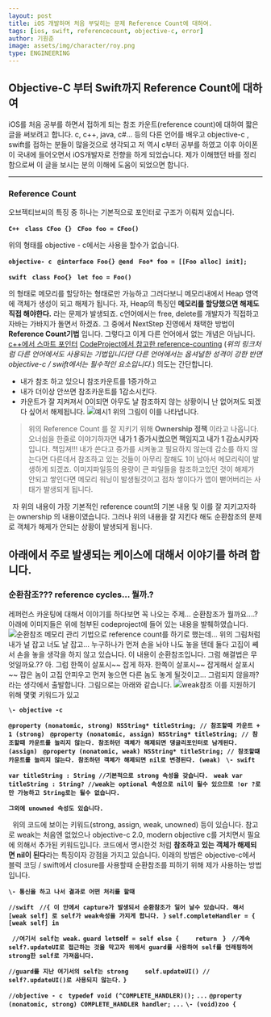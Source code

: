 ```yaml
---
layout: post
title: iOS 개발하며 처음 부딪히는 문제 Reference Count에 대하여.
tags: [ios, swift, referencecount, objective-c, error]
author: 기원준
image: assets/img/character/roy.png 
type: ENGINEERING
---
```


## Objective-C 부터 Swift까지 Reference Count에 대하여

iOS를 처음 공부를 하면서 접하게 되는 참조 카운트(reference count)에 대하여 짧은 글을 써보려고 합니다. c, c++, java, c#... 등의 다른 언어를 배우고 objective-c , swift를 접하는 분들이 많을것으로 생각되고 저 역시 c부터 공부를 하였고 이후 아이폰이 국내에 들어오면서 iOS개발자로 전향을 하게 되었습니다. 제가 이해했던 바를 정리함으로써 이 글을 보시는 분의 이해에 도움이 되었으면 합니다. 

* * *

### Reference Count

오브젝티브씨의 특징 중 하나는 기본적으로 포인터로 구조가 이뤄져 있습니다. 

**`C++`** **` class CFoo {}`** **` CFoo foo = CFoo()`**

위의 형태를 objective - c에서는 사용을 할수가 없습니다. 

**`objective- c`** **` @interface Foo{} @end`** **` Foo* foo = [[Foo alloc] init];`**

**`swift`** **` class Foo{}`** **` let foo = Foo()`**

의 형태로 메모리를 할당하는 형태로만 가능하고 그러다보니 메모리내에서 Heap 영역에 객체가 생성이 되고 해제가 됩니다. 자, Heap의 특징인 **메모리를 할당했으면 해제도 직접 해야한다.** 라는 문제가 발생되죠. c언어에서는 free, delete를 개발자가 직접하고 자바는 가바지가 돌면서 하겠죠. 그 중에서 NextStep 진영에서 채택한 방법이 **Reference Count기법** 입니다. 그렇다고 이게 다른 언어에서 없는 개념은 아닙니다. [c++에서 스마트 포인터](http://jason-heo.github.io/cpp/2014/03/16/smart-pointer3.html) [CodeProject에서 참고한 reference-counting](https://www.codeproject.com/Articles/64111/Building-a-Quick-and-Handy-Reference-Counting-Clas) (_위의 링크처럼 다른 언어에서도 사용되는 기법입니다만 다른 언어에서는 옵셔널한 성격이 강한 반면 objective-c / swift에서는 필수적인 요소입니다._) 의도는 간단합니다. 

  * 내가 참조 하고 있으니 참조카운트를 1증가하고
  * 내가 더이상 안쓰면 참조카운트를 1감소시킨다.
  * 카운트가 잘 지켜져서 0이되면 아무도 날 참조하지 않는 상황이니 난 없어져도 되겠다 싶어서 해제됩니다.
![예시1](https://www.codeproject.com/KB/cpp/rcptr/rcptr01.png) 위의 그림이 이를 나타냅니다. 

> 위의 Reference Count 를 잘 지키기 위해 **Ownership 정책** 이라고 나옵니다. 오너쉽을 한줄로 이야기하자면 **내가 1 증가시켰으면 책임지고 내가 1 감소시키자** 입니다. 책임져!!! 내가 쓴다고 증가를 시켜놓고 필요하지 않는데 감소를 하지 않는다면 다른데서 참조하고 있는 것들이 아무리 잘해도 1이 남아서 메모리릭이 발생하게 되겠죠. 이미지파일등의 용량이 큰 파일들을 참조하고있던 것이 해제가 안되고 쌓인다면 메모리 워닝이 발생될것이고 점차 쌓이다가 앱이 뻗어버리는 사태가 발생되게 됩니다.

  자 위의 내용이 가장 기본적인 reference count의 기본 내용 및 이를 잘 지키고자하는 ownership 의 내용이였습니다. 그러나 위의 내용을 잘 지킨다 해도 순환참조의 문제로 객체가 해제가 안되는 상황이 발생되게 됩니다. 

## 아래에서 주로 발생되는 케이스에 대해서 이야기를 하려 합니다.

### 순환참조??? reference cycles... 뭘까.?

레퍼런스 카운팅에 대해서 이야기를 하다보면 꼭 나오는 주제... 순환참조가 뭘까요....? 아래에 이미지들은 위에 첨부된 codeproject에 들어 있는 내용을 발췌하였습니다. ![순환참조](https://www.codeproject.com/KB/cpp/rcptr/rcptr02.png) 메모리 관리 기법으로 reference count를 하기로 했는데... 위의 그림처럼 내가 널 잡고 너도 날 잡고... 누구하나가 먼저 손을 놔야 나도 놓을 텐데 둘다 고집이 쎼서 손을 놓을 생각을 하지 않고 있습니다. 이 내용이 순환참조입니다. 그럼 해결법은 무엇일까요.?? 아. 그럼 한쪽이 살포시~~ 잡게 하자. 한쪽이 살포시~~ 잡게해서 살포시~~ 잡은 놈이 고집 안피우고 먼저 놓으면 다른 놈도 놓게 될것이고... 그럼되지 않을까? 라는 생각에서 출발합니다. 그림으로는 아래와 같습니다. ![weak참조](https://www.codeproject.com/KB/cpp/rcptr/rcptr03.png) 이를 지원하기 위해 몇몇 키워드가 있고 

**`\- objective -c`**

**`@property (nonatomic, strong) NSString* titleString; // 참조할때 카운트 + 1 (strong)`** **` @property (nonatomic, assign) NSString* titleString; // 참조할때 카운트를 늘리지 않는다. 참조하던 객체가 해제되면 댕글리포인터로 남게된다. (assign)`** **` @property (nonatomic, weak) NSString* titleString; // 참조할떄 카운트를 늘리지 않는다. 참조하던 객체가 해제되면 nil로 변경된다. (weak)`** **` \- swift`**

**`var titleString : String //기본적으로 strong 속성을 갖습니다.`** **` weak var titleString : String? //weak는 optional 속성으로 nil이 될수 있으므로 !or ?로만 가능하고 String로는 될수 없습니다.`**

**`그외에 unowned 속성도 있습니다.`**

  위의 코드에 보이는 키워드(strong, assign, weak, unowned) 등이 있습니다. 참고로 weak는 처음엔 없었으나 objective-c 2.0, modern objective c를 거치면서 필요에 의해서 추가된 키워드입니다. 코드에서 명시한것 처럼 **참조하고 있는 객체가 해제되면 nil이 된다**라는 특징이자 강점을 가지고 있습니다. 이래의 방법은 objective-c에서 블럭 코딩 / swift에서 closure를 사용할때 순환참조를 피하기 위해 제가 사용하는 방법입니다.  

**`\- 통신을 하고 나서 결과로 어떤 처리를 할때`**

**`//swift `** **`//{ 이 안에서 capture가 발생되서 순환참조가 일어 날수 있습니다. 해서 [weak self] 로 self가 weak속성을 가지게 합니다. }`** **`self.completeHandler = { [weak self] in `**

**` //여기서 self는 weak.`** **` guard let `self` = self else {`** **`    return`** **` }`** **` //계속 self?.updateUI로 접근하는 것을 막고자 위에서 guard를 사용하여 self를 언래핑하여 strong한 self로 가져옵니다.`**

**`//guard를 지난 여기서의 self는 strong`** **`    self.updateUI() // self?.updateUI()로 사용되지 않는다.`** **`}`**

**`//objective - c `** **`typedef void (^COMPLETE_HANDLER)();`** **`...`** **`@property (nonatomic, strong) COMPLETE_HANDLER handler;`** **`...`** **`\- (void)zoo {`**